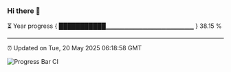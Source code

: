 ### Hi there 👋

⏳ Year progress { ███████████▁▁▁▁▁▁▁▁▁▁▁▁▁▁▁▁▁▁▁ } 38.15 %

---

⏰ Updated on Tue, 20 May 2025 06:18:58 GMT

![Progress Bar CI](https://github.com/code-lakshay/GitHub-Actions-Demo/workflows/Progress%20Bar%20CI/badge.svg)
